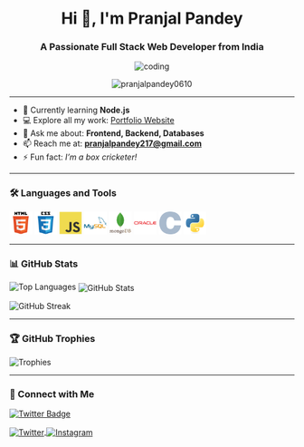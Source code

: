 <h1 align="center">Hi 👋, I'm Pranjal Pandey</h1>
<h3 align="center">A Passionate Full Stack Web Developer from India</h3>

<p align="center">
  <img src="https://camo.githubusercontent.com/28e64d517089d4b23ff5716340d789b4af32b3aa44001a62677f273d3ee898d5/68747470733a2f2f6d69722d73332d63646e2d63662e626568616e63652e6e65742f70726f6a6563745f6d6f64756c65732f6d61785f313230302f3831626234623136353638343031392e363430623630333864313333652e676966" alt="coding" width="400"/>
</p>

<p align="center">
  <img src="https://komarev.com/ghpvc/?username=pranjalpandey0610&label=Profile%20views&color=0e75b6&style=flat" alt="pranjalpandey0610" />
</p>

---

- 🌱 Currently learning **Node.js**
- 💻 Explore all my work: [Portfolio Website](https://pranjalpandey0610.netlify.app/)
- 💬 Ask me about: **Frontend, Backend, Databases**
- 📫 Reach me at: **pranjalpandey217@gmail.com**
- ⚡ Fun fact: *I’m a box cricketer!*

---

### 🛠️ Languages and Tools

<p align="left">
  <img src="https://raw.githubusercontent.com/devicons/devicon/master/icons/html5/html5-original-wordmark.svg" alt="html5" width="40" height="40"/>
  <img src="https://raw.githubusercontent.com/devicons/devicon/master/icons/css3/css3-original-wordmark.svg" alt="css3" width="40" height="40"/>
  <img src="https://raw.githubusercontent.com/devicons/devicon/master/icons/javascript/javascript-original.svg" alt="javascript" width="40" height="40"/>
  <img src="https://raw.githubusercontent.com/devicons/devicon/master/icons/mysql/mysql-original-wordmark.svg" alt="mysql" width="40" height="40"/>
  <img src="https://raw.githubusercontent.com/devicons/devicon/master/icons/mongodb/mongodb-original-wordmark.svg" alt="mongodb" width="40" height="40"/>
  <img src="https://raw.githubusercontent.com/devicons/devicon/master/icons/oracle/oracle-original.svg" alt="oracle" width="40" height="40"/>
  <img src="https://raw.githubusercontent.com/devicons/devicon/master/icons/c/c-original.svg" alt="c" width="40" height="40"/>
  <img src="https://raw.githubusercontent.com/devicons/devicon/master/icons/python/python-original.svg" alt="python" width="40" height="40"/>
</p>

---

### 📊 GitHub Stats

<p>
  <img align="left" src="https://github-readme-stats.vercel.app/api/top-langs?username=pranjalpandey0610&show_icons=true&locale=en&layout=compact" alt="Top Languages"/>
</p>

<p>&nbsp;<img align="center" src="https://github-readme-stats.vercel.app/api?username=pranjalpandey0610&show_icons=true&locale=en" alt="GitHub Stats" /></p>

<p><img align="center" src="https://streak-stats.demolab.com?user=pranjalpandey0610&theme=default&hide_border=false" alt="GitHub Streak" /></p>


---

### 🏆 GitHub Trophies

<p align="left">
  <img src="https://github-profile-trophy.vercel.app/?username=pranjalpandey0610" alt="Trophies" />
</p>

---

### 🤝 Connect with Me

<p align="left">
  <a href="https://twitter.com/pranjal98681471" target="blank">
    <img src="https://img.shields.io/twitter/follow/pranjal98681471?logo=twitter&style=for-the-badge" alt="Twitter Badge" />
  </a>
</p>

<p align="left">
  <a href="https://twitter.com/pranjal98681471" target="blank">
    <img align="center" src="https://raw.githubusercontent.com/rahuldkjain/github-profile-readme-generator/master/src/images/icons/Social/twitter.svg" alt="Twitter" height="30" width="40" />
  </a>
  <a href="https://instagram.com/_pranjal__pandey" target="blank">
    <img align="center" src="https://raw.githubusercontent.com/rahuldkjain/github-profile-readme-generator/master/src/images/icons/Social/instagram.svg" alt="Instagram" height="30" width="40" />
  </a>
</p>
